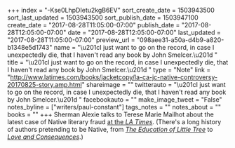 +++
index = "-Kse0LhpDIetu2kgB6EV"
sort_create_date = 1503943500
sort_last_updated = 1503943500
sort_publish_date = 1503947100
create_date = "2017-08-28T11:05:00-07:00"
publish_date = "2017-08-28T12:05:00-07:00"
date = "2017-08-28T12:05:00-07:00"
last_updated = "2017-08-28T11:05:00-07:00"
preview_url = "098aee31-a50a-d4b9-a820-b1348e5d1743"
name = "\u201cI just want to go on the record, in case I unexpectedly die, that I haven't read any book by John Smelcer.\u201d "
title = "\u201cI just want to go on the record, in case I unexpectedly die, that I haven't read any book by John Smelcer.\u201d "
type = "Note"
link = "http://www.latimes.com/books/jacketcopy/la-ca-jc-native-controversy-20170825-story,amp.html"
shareimage = ""
twitterauto = "\u201cI just want to go on the record, in case I unexpectedly die, that I haven't read any book by John Smelcer.\u201d "
facebookauto = ""
make_image_tweet = "False"
notes_byline = ["writers/paul-constant"]
tags_notes = ""
notes_about = ""
books = ""
+++
Sherman Alexie talks to Terese Marie Mailhot about the latest case of Native literary fraud [at the *LA Times*](http://www.latimes.com/books/jacketcopy/la-ca-jc-native-controversy-20170825-story,amp.html). (There's a long history of authors pretending to be Native, from [*The Education of Little Tree*](http://www.salon.com/2001/12/20/carter_6/) to [*Love and Consequences*](http://www.slate.com/articles/arts/culturebox/2008/03/going_native.html).)